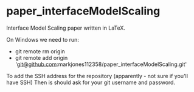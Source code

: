 paper_interfaceModelScaling
===========================

Interface Model Scaling paper written in LaTeX.

On Windows we need to run:

*  git remote rm origin
*  git remote add origin 'git@github.com:markjones112358/paper_interfaceModelScaling.git'

To add the SSH address for the repository (apparently - not sure if you'll have SSH)
Then is should ask for your git username and password.
